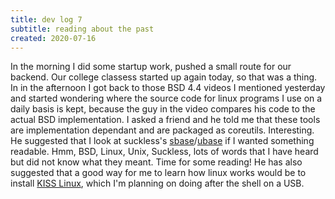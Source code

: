 ```yaml
---
title: dev log 7
subtitle: reading about the past
created: 2020-07-16
---
```


In the morning I did some startup work, pushed a small route for our backend. Our college classess started up again today, so that was a thing. In in the afternoon I got back to those BSD 4.4 videos I mentioned yesterday and started wondering where the source code for linux programs I use on a daily basis is kept, because the guy in the video compares his code to the actual BSD implementation. I asked a friend and he told me that these tools are implementation dependant and are packaged as coreutils. Interesting. He suggested that I look at suckless's [sbase](https://core.suckless.org/ubase/)/[ubase](https://core.suckless.org/ubase/) if I wanted something readable. Hmm, BSD, Linux, Unix, Suckless, lots of words that I have heard but did not know what they meant. Time for some reading! He has also suggested that a good way for me to learn how linux works would be to install [KISS Linux](https://k1ss.org/), which I'm planning on doing after the shell on a USB.
